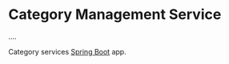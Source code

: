 # Category Management Service
....

Category services [Spring Boot](http://projects.spring.io/spring-boot/) app.
